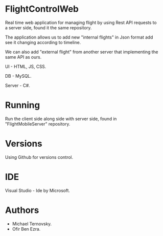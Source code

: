# FlightControlWeb

Real time web application for managing flight by using Rest API requests to a server side, found it the same repository.

The application allows us to add new "internal flights" in Json format add see it changing according to timeline.

We can also add "external flight" from another server that implementing the same API as ours.

UI - HTML, JS, CSS.

DB - MySQL.

Server - C#.

# Running
Run the client side along side with server side, found in "FlightMobileServer" repository.

# Versions
Using Github for versions control.

# IDE
Visual Studio - Ide by Microsoft.

# Authors
- Michael Ternovsky.
- Ofir Ben Ezra.
